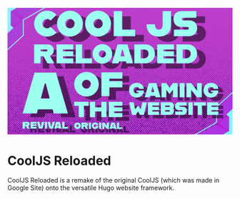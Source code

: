![Site Icon](/static/images/banner_small.png)
# CoolJS Reloaded

CoolJS Reloaded is a remake of the original CoolJS (which was made in Google Site) onto the versatile Hugo website framework.
